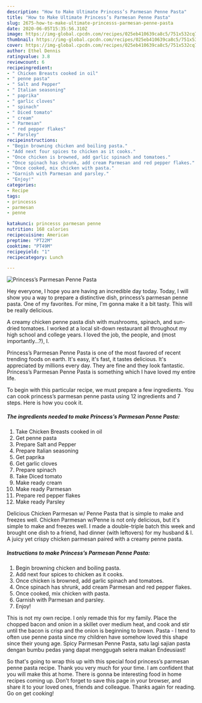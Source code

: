 ```yaml
---
description: "How to Make Ultimate Princess’s Parmesan Penne Pasta"
title: "How to Make Ultimate Princess’s Parmesan Penne Pasta"
slug: 2675-how-to-make-ultimate-princesss-parmesan-penne-pasta
date: 2020-06-05T15:35:56.310Z
image: https://img-global.cpcdn.com/recipes/025eb410639ca8c5/751x532cq70/princesss-parmesan-penne-pasta-recipe-main-photo.jpg
thumbnail: https://img-global.cpcdn.com/recipes/025eb410639ca8c5/751x532cq70/princesss-parmesan-penne-pasta-recipe-main-photo.jpg
cover: https://img-global.cpcdn.com/recipes/025eb410639ca8c5/751x532cq70/princesss-parmesan-penne-pasta-recipe-main-photo.jpg
author: Ethel Dennis
ratingvalue: 3.8
reviewcount: 6
recipeingredient:
- " Chicken Breasts cooked in oil"
- " penne pasta"
- " Salt and Pepper"
- " Italian seasoning"
- " paprika"
- " garlic cloves"
- " spinach"
- " Diced tomato"
- " cream"
- " Parmesan"
- " red pepper flakes"
- " Parsley"
recipeinstructions:
- "Begin browning chicken and boiling pasta."
- "Add next four spices to chicken as it cooks."
- "Once chicken is browned, add garlic spinach and tomatoes."
- "Once spinach has shrunk, add cream Parmesan and red pepper flakes."
- "Once cooked, mix chicken with pasta."
- "Garnish with Parmesan and parsley."
- "Enjoy!"
categories:
- Recipe
tags:
- princesss
- parmesan
- penne

katakunci: princesss parmesan penne 
nutrition: 168 calories
recipecuisine: American
preptime: "PT22M"
cooktime: "PT49M"
recipeyield: "1"
recipecategory: Lunch

---
```



![Princess’s Parmesan Penne Pasta](https://img-global.cpcdn.com/recipes/025eb410639ca8c5/751x532cq70/princesss-parmesan-penne-pasta-recipe-main-photo.jpg)

Hey everyone, I hope you are having an incredible day today. Today, I will show you a way to prepare a distinctive dish, princess’s parmesan penne pasta. One of my favorites. For mine, I'm gonna make it a bit tasty. This will be really delicious.

A creamy chicken penne pasta dish with mushrooms, spinach, and sun-dried tomatoes. I worked at a local sit-down restaurant all throughout my high school and college years. I loved the job, the people, and (most importantly…?), I.

Princess’s Parmesan Penne Pasta is one of the most favored of recent trending foods on earth. It's easy, it's fast, it tastes delicious. It's appreciated by millions every day. They are fine and they look fantastic. Princess’s Parmesan Penne Pasta is something which I have loved my entire life.


To begin with this particular recipe, we must prepare a few ingredients. You can cook princess’s parmesan penne pasta using 12 ingredients and 7 steps. Here is how you cook it.

<!--inarticleads1-->

##### The ingredients needed to make Princess’s Parmesan Penne Pasta:

1. Take  Chicken Breasts cooked in oil
1. Get  penne pasta
1. Prepare  Salt and Pepper
1. Prepare  Italian seasoning
1. Get  paprika
1. Get  garlic cloves
1. Prepare  spinach
1. Take  Diced tomato
1. Make ready  cream
1. Make ready  Parmesan
1. Prepare  red pepper flakes
1. Make ready  Parsley


Delicious Chicken Parmesan w/ Penne Pasta that is simple to make and freezes well. Chicken Parmesan w/Penne is not only delicious, but it&#39;s simple to make and freezes well. I made a double-triple batch this week and brought one dish to a friend, had dinner (with leftovers) for my husband &amp; I. A juicy yet crispy chicken parmesan paired with a creamy penne pasta. 

<!--inarticleads2-->

##### Instructions to make Princess’s Parmesan Penne Pasta:

1. Begin browning chicken and boiling pasta.
1. Add next four spices to chicken as it cooks.
1. Once chicken is browned, add garlic spinach and tomatoes.
1. Once spinach has shrunk, add cream Parmesan and red pepper flakes.
1. Once cooked, mix chicken with pasta.
1. Garnish with Parmesan and parsley.
1. Enjoy!


This is not my own recipe. I only remade this for my family. Place the chopped bacon and onion in a skillet over medium heat, and cook and stir until the bacon is crisp and the onion is beginning to brown. Pasta - I tend to often use penne pasta since my children have somehow loved this shape since their young age. Spicy Parmesan Penne Pasta, satu lagi sajian pasta dengan bumbu pedas yang dapat menggugah selera makan Endeusiast! 

So that's going to wrap this up with this special food princess’s parmesan penne pasta recipe. Thank you very much for your time. I am confident that you will make this at home. There is gonna be interesting food in home recipes coming up. Don't forget to save this page in your browser, and share it to your loved ones, friends and colleague. Thanks again for reading. Go on get cooking!
